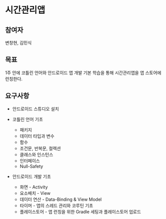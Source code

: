 # 시간관리앱

## 참여자
변창현, 김민식

## 목표
1주 안에 코틀린 언어와 안드로이드 앱 개발 기본 학습을 통해 시간관리앱을 앱 스토어에 런칭한다.

## 요구사항
* 안드로이드 스튜디오 설치

* 코틀린 언어 기초
  * 패키지
  * 데이터 타입과 변수
  * 함수
  * 조건문, 반복문, 컬렉션
  * 클래스와 인스턴스
  * 인터페이스
  * Null-Safety

* 안드로이드 개발 기초
  * 화면 - Activity
  * 요소배치 - View
  * 데이터 연산 - Data-Binding & View Model
  * 타이머 - 앱의 스레드 관리와 코루틴 기초
  * 플레이스토어 - 앱 런칭을 위한 Gradle 세팅과 플레이스토어 업로드
